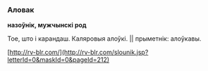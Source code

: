 ### Аловак
**назоўнік, мужчынскі род**

Тое, што і карандаш. Каляровыя алоўкі. || прыметнік: алоўкавы.

<a rel="author">[http://rv-blr.com/](http://rv-blr.com/slounik.jsp?letterId=0&maskId=0&pageId=212)</a>
